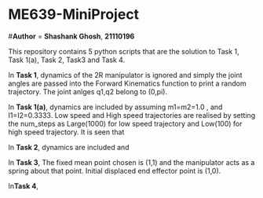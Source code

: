 # ME639-MiniProject
#**Author** = **Shashank Ghosh**, **21110196**

This repository contains 5 python scripts that are the solution to Task 1, Task 1(a), Task 2, Task3 and Task 4.

In **Task 1**, dynamics of the 2R manipulator is ignored and simply the joint angles are passed into the Forward Kinematics function to print a random trajectory. The joint anlges q1,q2 belong to (0,pi).

In **Task 1(a)**, dynamics are included by assuming m1=m2=1.0 , and I1=I2=0.3333. Low speed and High speed trajectories are realised by setting the num_steps as Large(1000) for low speed trajectory and Low(100) for high speed trajectory. It is seen that 

In **Task 2**, dynamics are included and 

In **Task 3**, The fixed mean point chosen is (1,1) and the manipulator acts as a spring about that point. Initial displaced end effector point is (1,0).

In**Task 4**, 
